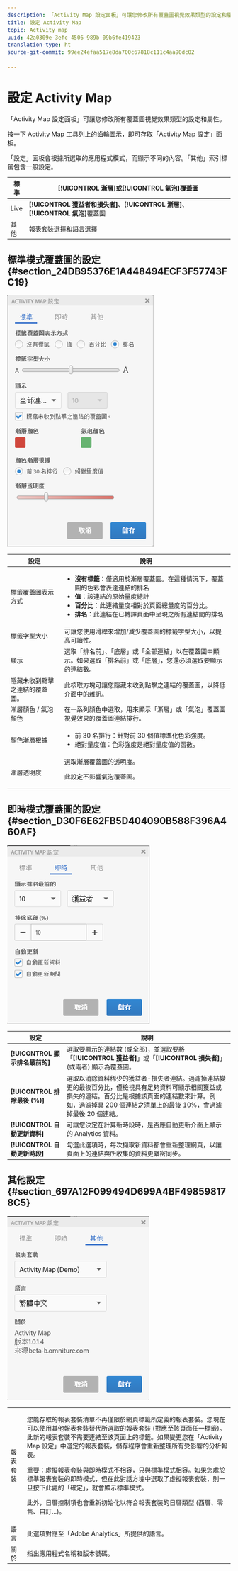 ```yaml
---
description: 「Activity Map 設定面板」可讓您修改所有覆蓋圖視覺效果類型的設定和屬性。
title: 設定 Activity Map
topic: Activity map
uuid: 42a0309e-3efc-4506-989b-09b6fe419423
translation-type: ht
source-git-commit: 99ee24efaa517e8da700c67818c111c4aa90dc02

---
```



# 設定 Activity Map

「Activity Map 設定面板」可讓您修改所有覆蓋圖視覺效果類型的設定和屬性。

按一下 Activity Map 工具列上的齒輪圖示，即可存取「Activity Map 設定」面板。

「設定」面板會根據所選取的應用程式模式，而顯示不同的內容。「其他」索引標籤包含一般設定。

| 標準 | **[!UICONTROL 漸層]**&#x200B;或&#x200B;**[!UICONTROL 氣泡]**&#x200B;覆蓋圖 |
|---|---|
| Live | **[!UICONTROL 獲益者和損失者]**、**[!UICONTROL 漸層]**、**[!UICONTROL 氣泡]**&#x200B;覆蓋圖 |
| 其他 | 報表套裝選擇和語言選擇 |

## 標準模式覆蓋圖的設定 {#section_24DB95376E1A448494ECF3F57743FC19}

![](assets/settings_standard.png)

<table id="table_0244107DE6D142F2A1DA4882E0ED9826"> 
 <thead> 
  <tr> 
   <th colname="col2" class="entry"> 設定 </th> 
   <th colname="col3" class="entry"> 說明 </th> 
  </tr> 
 </thead>
 <tbody> 
  <tr> 
   <td colname="col2"> <span class="uicontrol"> 標籤覆蓋圖表示方式</span> </td> 
   <td colname="col3"> 
    <ul id="ul_13AD02789F2D4904A35215A8FA230F3E"> 
     <li id="li_8DB71636D2074C69B0D94D3FB0CAFE28"> <b>沒有標籤</b>：僅適用於漸層覆蓋圖。在這種情況下，覆蓋圖的色彩會表達連結的排名 </li> 
     <li id="li_39C98D7EA9514C1D8731B9D21C0E73A6"> <b>值</b>：該連結的原始量度總計 </li> 
     <li id="li_A5F583E45BCD4F2399398F9DCC7FE382"> <b>百分比</b>：此連結量度相對於頁面總量度的百分比。 </li> 
     <li id="li_E4BF7D3B863E4B6C8E737CF29ADA9D67"> <b>排名</b>：此連結在已轉譯頁面中呈現之所有連結間的排名 </li> 
    </ul> </td> 
  </tr> 
  <tr> 
   <td colname="col2"> <span class="uicontrol"> 標籤字型大小</span> </td> 
   <td colname="col3"> 可讓您使用滑桿來增加/減少覆蓋圖的標籤字型大小，以提高可讀性。 </td> 
  </tr> 
  <tr> 
   <td colname="col2"> <span class="uicontrol"> 顯示</span> </td> 
   <td colname="col3">選取「<span class="uicontrol">排名前</span>」、「<span class="uicontrol">底層</span>」或「<span class="uicontrol">全部連結</span>」以在覆蓋圖中顯示。如果選取「排名前」或「底層」，您還必須選取要顯示的連結數。 </td> 
  </tr> 
  <tr> 
   <td colname="col2"> <span class="uicontrol">隱藏未收到點擊之連結的覆蓋圖。</span> </td> 
   <td colname="col3"> 此核取方塊可讓您隱藏未收到點擊之連結的覆蓋圖，以降低介面中的雜訊。 </td> 
  </tr> 
  <tr> 
   <td colname="col2"> <span class="uicontrol"> 漸層顏色 / 氣泡顏色</span> </td> 
   <td colname="col3">在一系列顏色中選取，用來顯示「<span class="uicontrol">漸層</span>」或「<span class="uicontrol">氣泡</span>」覆蓋圖視覺效果的覆蓋圖連結排行。 </td> 
  </tr> 
  <tr> 
   <td colname="col2"> <span class="uicontrol"> 顏色漸層根據</span> </td> 
   <td colname="col3"> 
    <ul id="ul_1B5C2A44A9EB465D8B8E9AD91AF79D69"> 
     <li id="li_C983CB68B90B492BB0774254292B5961"> <span class="uicontrol">前 30 名排行</span>：針對前 30 個值標準化色彩強度。 </li> 
     <li id="li_1E83431C8C734AB0BC82B5A66AED1189"> <span class="uicontrol">絕對量度值</span>：色彩強度是絕對量度值的函數。 </li> 
    </ul> </td> 
  </tr> 
  <tr> 
   <td colname="col2"> <span class="uicontrol"> 漸層透明度</span> </td> 
   <td colname="col3">選取漸層覆蓋圖的透明度。 <p>此設定不影響氣泡覆蓋圖。 </p> </td> 
  </tr> 
 </tbody> 
</table>

## 即時模式覆蓋圖的設定 {#section_D30F6E62FB5D404090B588F396A460AF}

![](assets/settings_live.png)

| 設定 | 說明 |
|---|---|
| **[!UICONTROL 顯示排名最前的]** | 選取要顯示的連結數 (或全部)，並選取要將「**[!UICONTROL 獲益者]**」或「**[!UICONTROL 損失者]**」(或兩者) 顯示為覆蓋圖。 |
| **[!UICONTROL 排除最後 (%)]** | 選取以消除資料稀少的獲益者-損失者連結。過濾掉連結變更的最後百分比，僅檢視具有足夠資料可顯示相關獲益或損失的連結。百分比是根據該頁面的連結數來計算。例如，過濾掉具 200 個連結之清單上的最後 10%，會過濾掉最後 20 個連結。 |
| **[!UICONTROL 自動更新資料]** | 可讓您決定在計算新時段時，是否應自動更新介面上顯示的 Analytics 資料。 |
| **[!UICONTROL 自動更新時段]** | 勾選此選項時，每次擷取新資料都會重新整理網頁，以讓頁面上的連結與所收集的資料更緊密同步。 |

## 其他設定 {#section_697A12F099494D699A4BF498598178C5}

![](assets/settings_other.png)

<table id="table_0F560236F8844FA0928CBB9C50D5ABEF"> 
 <tbody> 
  <tr> 
   <td colname="col1"> 報表套裝 </td> 
   <td colname="col2"> <p>您能存取的報表套裝清單不再僅限於網頁標籤所定義的報表套裝。您現在可以使用其他報表套裝替代所選取的報表套裝 (對應至該頁面任一標籤)。此新的報表套裝不需要連結至該頁面上的標籤。如果變更您在「Activity Map 設定」中選定的報表套裝，<span class="uicontrol">儲存</span>程序會重新整理所有受影響的分析報表。 </p> <p> <p>重要：虛擬報表套裝與即時模式不相容，只與標準模式相容。如果您處於標準報表套裝的即時模式，但在此對話方塊中選取了虛擬報表套裝，則一旦按下此處的「<span class="uicontrol">確定</span>」，就會顯示標準模式。 </p> </p> <p>此外，日曆控制項也會重新初始化以符合報表套裝的日曆類型 (西曆、零售、自訂...)。 </p> </td> 
  </tr> 
  <tr> 
   <td colname="col1"> 語言 </td> 
   <td colname="col2"> 此選項對應至「Adobe Analytics」所提供的語言。 </td> 
  </tr> 
  <tr> 
   <td colname="col1"> 關於 </td> 
   <td colname="col2"> 指出應用程式名稱和版本號碼。 </td> 
  </tr> 
 </tbody> 
</table>

